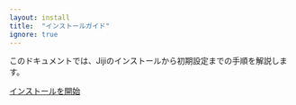 ```yaml
---
layout: install
title:  "インストールガイド"
ignore: true
---
```


このドキュメントでは、Jijiのインストールから初期設定までの手順を解説します。

<div class="next">
  <a href="010000_prepare_account.html">インストールを開始</a>
</div>
